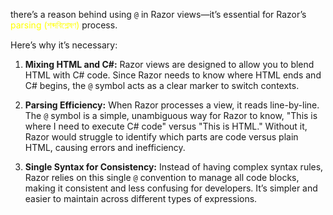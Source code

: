 there’s a reason behind using `@` in Razor views—it’s essential for Razor’s <span style="color:rgb(255, 255, 0)">parsing (শব্দবিশ্লেষণ) </span> process.

Here’s why it’s necessary:

1. **Mixing HTML and C#:** Razor views are designed to allow you to blend HTML with C# code. Since Razor needs to know where HTML ends and C# begins, the `@` symbol acts as a clear marker to switch contexts.
    
2. **Parsing Efficiency:** When Razor processes a view, it reads line-by-line. The `@` symbol is a simple, unambiguous way for Razor to know, "This is where I need to execute C# code" versus "This is HTML." Without it, Razor would struggle to identify which parts are code versus plain HTML, causing errors and inefficiency.
    
3. **Single Syntax for Consistency:** Instead of having complex syntax rules, Razor relies on this single `@` convention to manage all code blocks, making it consistent and less confusing for developers. It’s simpler and easier to maintain across different types of expressions.